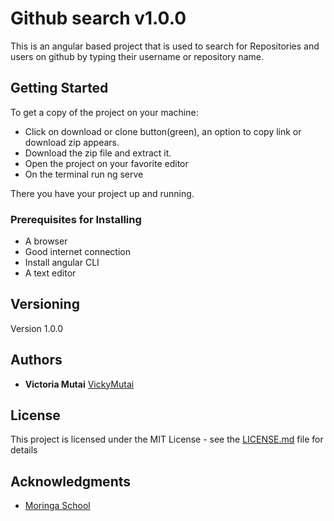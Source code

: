# Github search v1.0.0

This is an angular based project that is used to search for Repositories and users on github by typing their username or repository name.

## Getting Started

To get a copy of the project on your machine:
 * Click on download or clone button(green), an option to copy link or download zip appears.
 * Download the zip file and extract it.
 * Open the project on your favorite editor
 * On the terminal run ng serve

 There you have your project up and running.

### Prerequisites for Installing

  * A browser
  * Good internet connection
  * Install angular CLI
  * A text editor

## Versioning

Version 1.0.0

## Authors

* **Victoria Mutai**
[VickyMutai](https://github.com/VickyMutai)

## License

This project is licensed under the MIT License - see the [LICENSE.md](LICENSE.md) file for details

## Acknowledgments

* [Moringa School](www.moringaschool.com)
